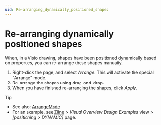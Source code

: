 ```yaml
---
uid: Re-arranging_dynamically_positioned_shapes
---
```


# Re-arranging dynamically positioned shapes

When, in a Visio drawing, shapes have been positioned dynamically based on properties, you can re-arrange those shapes manually.

1. Right-click the page, and select *Arrange*. This will activate the special "Arrange" mode.
1. Re-arrange the shapes using drag-and-drop.
1. When you have finished re-arranging the shapes, click *Apply*.

> [!TIP]
>
> - See also: [ArrangeMode](xref:Overview_of_page_and_shape_options)
> - For an example, see [Ziine](xref:ZiineDemoSystem) > *Visual Overview Design Examples* view > *[positioning > DYNAMIC]* page.
